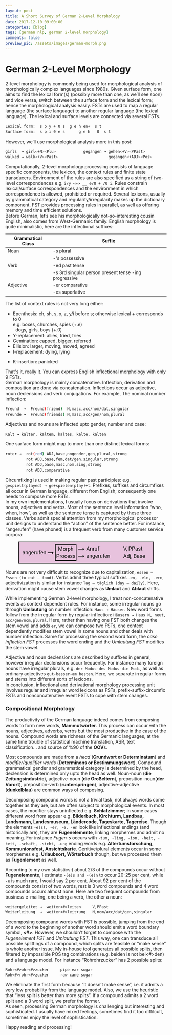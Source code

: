 ```yaml
---
layout: post
title: A Short Survey of German 2-Level Morphology
date: 2017-12-10 09:00:00
categories: [blog]
tags: [german nlp, german 2-level morphology]
comments: false
preview_pic: /assets/images/german-morph.png
---
```


# German 2-Level Morphology

2-level morphology is commonly being used for morphological analysis of morphologically complex languages since 1980s. Given surface form, one aims to find the lexical form(s) (possibly more than one, as we’ll see soon) and vice versa, switch between the surface form and the lexical form; hence the morphological analysis easily. FSTs are used to map a regular language (the surface language) to another regular language (the lexical language). The lexical and surface levels are connected via several FSTs.

```sh
Lexical form:  s p y + 0 s	g e h en+  s t
Surface form:  s p i 0 e s      g e h   0  s t
```

However, we’ll use morphological analysis more in this post:

```sh
girls  ↔ girl<+N><Plu>            gegangen → gehen<+V><PPast>
walked ↔ walk<+V><Past>                      gegangen<+ADJ><Pos>
```

Computationally, 2-level morphology processing consists of language specific components, the lexicon, the context rules and finite state transducers. Environment of the rules are also specified as a string of two-level correspondences e.g.  `i/y <=> __ e/0 + /0 i`. Rules constrain lexical/surface correspondences and the environment in which correspondence is allowed, prohibited or required. Several lexicons, usually by grammatical category and regularity/irregularity makes up the dictionary component. FST provides processing rules in parallel, as well as offering memory and time efficient solutions.   
Before German, let’s see his morphologically not-so-interesting cousin English, also comes from West-Germanic family. English morphology is quite minimalistic, here are the inflectional suffixes: 

| Grammatical Class |Suffix                                                                    |
|-------------------|--------------------------------------------------------------------------|
| Noun              |               -s  plural                                                 |
|                   |               -'s  possessive                                            |
| Verb              |               -ed  past tense                                            |
|                   |               -s   3rd singular person present tense -ing progressive    |
| Adjective         |               -er comparative                                            |
|                   |               -es superlative                                            |


The list of context rules is not very long either:

* Epenthesis: ch, sh, s, x, z, y/i before s; otherwise lexical + corresponds to 0  
e.g: boxes, churches, spies (+.e)  
&nbsp;	dogs, girls, boys      (+.0)  
* Y-replacement: allies, tried, tries
* Gemination: capped, bigger, referred
* Ellision: larger, moving, moved, agreed
* I-replacement: dying, lying
- K-insertion: panicked

That's it, really it. You can express English inflectional morphology with only 9 FSTs.  
German morphology is mainly concatenative. Inflection, derivation and composition are done via concatenation. Inflections occur as adjective, noun declensions and verb conjugations. For example,
The nominal number inflection:

```sh
Freund  →  Freund(friend)  N,masc,acc/nom/dat,singular
Freunde →  Freund(friends) N,masc,acc/gen/nom,plural
``` 

Adjectives and nouns are inflected upto gender, number and case:

```sh
Kalt → kalter, kaltem, kaltes, kalte, kalten 
```

One surface form might map to more than one distinct lexical forms:

```sh
roter →  rot(red) ADJ,base,nogender,gen,plural,strong
         rot ADJ,base,fem,dat/gen,singular,strong
         rot ADJ,base,masc,nom,sing,strong
         rot ADJ,comparative
```

Circumfixing is used in making regular past participles: e.g. `gespielt(played) → ge+spielen(play)+t`. Prefixes, suffixes and circumfixes all occur in German language, different from English; consequently one needs to compose more FSTs.  
In my own implementations, I usually focus on derivations that involve nouns, adjectives and verbs. Most of the sentence level information “who, when, how”, as well as the sentence tense is captured by these three classes. Verbs admit special attention from my morphological processor unit designs to understand the “action” of the sentence better. For instance, “angerufen” (have phoned) is a frequent verb from many customer service corpora:

<figure>
  <img class="halfw" src="/assets/images/german-morph.png" alt="german-morph.png">
</figure>


Nouns are not very difficult to recognize due to capitalization, `essen – Essen (to eat – food)`. Verbs admit  three typical suffixes `-en, -eln, -ern`, adjectivization is similar for instance `Tag – täglich (day – daily)`. Here, derivation might cause stem vowel changes as **Umlaut** and **Ablaut** shifts.

While implementing  German 2-level morphology, I treat non-concatenative events as context dependent rules. For instance, some irregular nouns go through **Umlautung** on number inflection: `Haus → Häuser`. New word forms follow from the irregular form by regular inflection: `Häusern → Haus N, neut, acc/gen/nom,plural`. Here, rather than having one FST both changes the stem vowel and adds `er`, we can compose two FSTs, one context dependently modifies stem vowel in some nouns and other deals with number inflection. Same for processing the second word form, the *case inflection FST* processes the word ending and the *Umlautung FST* modifies the stem vowel.  

Adjective and noun declensions are described by suffixes in general, however irregular declensions occur frequently. For instance many foreign nouns have irregular plurals, e.g. `der Modus-des Modus-die Modi`, as well as ordinary adjectives `gut-besser-am besten`. Here, we separate irregular forms and stems into different sorts of lexicons.  
In conclusion, inflectional and derivational morphology processing unit involves regular and irregular word lexicons as FSTs, prefix-suffix-circumfix FSTs and nonconcatenative event FSTs to cope with stem changes.

### Compositional Morphology

The productivity of the German language indeed comes from composing words to form new words, **Mammutwörter**. This process can occur with the nouns, adjectives, adverbs, verbs but the most productive in the case of the nouns. Compound words are richness of the Germanic languages, at the same time trouble of statistical machine translation, ASR, text classification... and source of %90 of the **OOV**s.

Most compounds are made from a *head* (**Grundwort or Determinatum**) and *modifier/qualifier words* (**Determinons or Bestimmungswort**). Compound grammatical gender and grammatical category is determined by the head, declension is determined only upto the head as well. Noun-noun (**die Zeitungsindustrie**), adjective-noun (**die Großeltern**), preposition-noun(**der Vorort**), preposition-verb (**runterspringen**), adjective-adjective (**dunkelblau**) are common ways of composing.

Decomposing compound words is not a trivial task, not always words come together as they are, but are often subject to morphological events. In most cases, the modifier stays uninflected e.g. **Schlafzimmer**; in some cases different word from appear e.g. **Bilderbuch, Kirchturm, Landbau, Landsmann, Landesmuseum, Ländercode, Tageskarte, Tagereise**. Though the elements `-e(s), -er, -e, -en` look like inflectional endings (and historically are), they are **Fugenelemente**, linking morphemes and admit no meaning. For instance *Fugen-s* occurs with `-tum, -ling, -ion, -heit, -keit, -schaft, -sicht, -ung` ending words e.g. **Altertumsforschung, Kommunionsfest, Ansichtskarte**. Genitive/plural elements occur in some morphemes e.g. **Urlaubsort, Wörterbuch** though, but we processed them as **Fugenlement** as well.

According to my own statistics:) about 2/3 of the compounds occur without **Fugenelemente**, I estimate `-(e)s and -(e)n` to occur 20-25 per cent, while `-e` is much rare, I would say 2 per cent. About 92 per cent of the compounds consist of two words, rest is 3 word compounds and 4 word compounds occurs almost none. Here are two frequent compounds from business e-mailing, one being a verb, the other a noun:

```
weitergeleitet →  weiter<#>leiten     V,PPast
Weiterleitung  →  weiter<#>leit+ung   N,nom/acc/dat/gen,singular
```
Decomposing compound words with FST is possible, jumping from the end of a word to the beginning of another word should emit a word boundary symbol, **<#>**. However, we shouldn’t forget to compose with the *Fugenelement FST* and *Umlautung FST*. This way, one can transduce all possible splittings of a compound, which splits are feasible or “make sense” is whole another issue. My in-house tool generates all possible splits, then filtered by impossible POS tag combinations (e.g. beiden is not bei<\#>den) and a language model. For instance “Rohrohrzucker” has 2 possible splits:

```
Rohr<#>ohr<#>zucker     pipe ear sugar
Roh<#>rohr<#>zucker     raw cane sugar
```

We eliminate the first form because “it doesn’t make sense”, i.e. it admits a very low probability from the language model. Also, we use the heuristic that “less split is better than more splits”. If a compound admits a 2 word split and a 3 word split, we prefer the former.  
As seen, processing German morphology is challenging but interesting and sophisticated. I usually have mixed feelings, sometimes find it too diffilcult, sometimes enjoy the level of sophistication.

Happy reading and processing!






